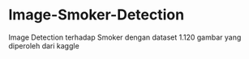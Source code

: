 # Image-Smoker-Detection
Image Detection terhadap Smoker dengan dataset 1.120 gambar yang diperoleh dari kaggle
